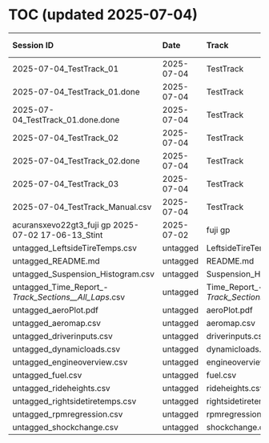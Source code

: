 # TOC  (updated 2025-07-04)

| Session ID                                        | Date       | Track     | Run                                     | Laps | Fast Lap | Notes |
|:--------------------------------------------------|:-----------|:----------|:----------------------------------------|-----:|:---------|:------|
| 2025-07-04_TestTrack_01                           | 2025-07-04 | TestTrack | 01                                      |    0 | --       |       |
| 2025-07-04_TestTrack_01.done                      | 2025-07-04 | TestTrack | 01.done                                 |    0 | --       |       |
| 2025-07-04_TestTrack_01.done.done                 | 2025-07-04 | TestTrack | 01.done.done                            |    0 | --       |       |
| 2025-07-04_TestTrack_02                           | 2025-07-04 | TestTrack | 02                                      |    0 | --       |       |
| 2025-07-04_TestTrack_02.done                      | 2025-07-04 | TestTrack | 02.done                                 |    0 | --       |       |
| 2025-07-04_TestTrack_03                           | 2025-07-04 | TestTrack | 03                                      |    0 | --       |       |
| 2025-07-04_TestTrack_Manual.csv                   | 2025-07-04 | TestTrack | Manual.csv                              |    0 | --       |       |
| acuransxevo22gt3_fuji gp 2025-07-02 17-06-13_Stint | 2025-07-02 | fuji gp   | Stint                                   |    0 | --       |       |
| untagged_LeftsideTireTemps.csv                     | untagged   | LeftsideTireTemps.csv | 01                    |    0 | --       |       |
| untagged_README.md                                 | untagged   | README.md | 01                                      |    0 | --       |       |
| untagged_Suspension_Histogram.csv                 | untagged   | Suspension_Histogram.csv | 01               |    0 | --       |       |
| untagged_Time_Report_-_Track_Sections__All_Laps_.csv | untagged | Time_Report_-_Track_Sections__All_Laps_.csv | 01 |    0 | --       |       |
| untagged_aeroPlot.pdf                              | untagged   | aeroPlot.pdf | 01                             |    0 | --       |       |
| untagged_aeromap.csv                               | untagged   | aeromap.csv | 01                              |    0 | --       |       |
| untagged_driverinputs.csv                          | untagged   | driverinputs.csv | 01                         |    0 | --       |       |
| untagged_dynamicloads.csv                          | untagged   | dynamicloads.csv | 01                         |    0 | --       |       |
| untagged_engineoverview.csv                        | untagged   | engineoverview.csv | 01                       |    0 | --       |       |
| untagged_fuel.csv                                  | untagged   | fuel.csv | 01                                  |    0 | --       |       |
| untagged_rideheights.csv                           | untagged   | rideheights.csv | 01                            |    0 | --       |       |
| untagged_rightsidetiretemps.csv                    | untagged   | rightsidetiretemps.csv | 01                   |    0 | --       |       |
| untagged_rpmregression.csv                         | untagged   | rpmregression.csv | 01                          |    0 | --       |       |
| untagged_shockchange.csv                           | untagged   | shockchange.csv | 01                            |    0 | --       |       |
